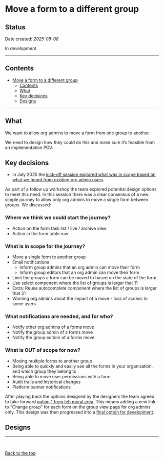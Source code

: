 # Move a form to a different group 

## Status  

Date created: *2025-08-08*    

In development  

___   

## Contents   

- [Move a form to a different group](#move-a-form-to-a-different-group)  
  - [Contents](#contents)  
  - [What](#what)  
  - [Key decisions](#key-decisions)  
  - [Designs](#designs)  
 
___   

## What  

We want to allow org admins to move a form from one group to another.  

We need to design how they could do this and make sure it’s feasible from an implementation POV.  


## Key decisions  

- In July 2025 the [kick-off session explored what was in scope based on what we heard from existing org admin users](https://app.mural.co/t/gaap0347/m/gaap0347/1750068288725/f59f4a60d90f6e9b3c88cb418005c61e9bb7b32e)

As part of a follow up workshop the team explored potential design options to meet this need. In this session there was a clear consensus of a new simple journey to allow only org admins to move a single form between groups. We discussed: 

### Where we think we could start the journey?

- Action on the form task list / live / archive view
- Action in the form table row

### What is in scope for the journey?

- Move a single form to another group
- Email notifications
  - Inform group admins that an org admin can move their form
  - Inform group editors that an org admin can move their form
- Limit the groups a form can be moved to based on the state of the form
- Use select component where the list of groups is larger that 11
- Extra: Reuse autocomplete component where the list of groups is larger that 31
- Warning org admins about the impact of a move - loss of access to some users

### What notifications are needed, and for who? 

- Notify other org admins of a forms move
- Notify the group admin of a forms move
- Notify the group editors of a forms move

### What is OUT of scope for now? 

- Moving multiple forms to another group
- Being able to quickly and easily see all the forms in your organisation, and which group they belong to
- Being able to move user permissions with a form
- Audit trails and historical changes
- Platform banner notifications

After playing back the options designed by the designers the team agreed to take forward [option 1 from teh mural area](https://app.mural.co/t/gaap0347/m/gaap0347/1752756571497/0452eaf50e2e6eb60472053cbd68c55b4f6e16a9?wid=0-1753696042341). This means adding a new link to “Change group” for each form on the group view page for org admins only. This design was then progressed into a [final option for development](https://app.mural.co/t/gaap0347/m/gaap0347/1752756571497/0452eaf50e2e6eb60472053cbd68c55b4f6e16a9?wid=0-1753883482071).  

## Designs  



___   

<br>  

[Back to the top](#move-a-form-to-a-different-group)  
